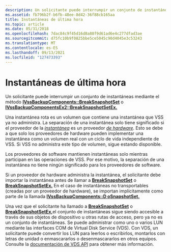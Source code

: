 ```yaml
---
description: Un solicitante puede interrumpir un conjunto de instantáneas mediante el método IVssBackupComponents::BreakSnapshotSet o IVssBackupComponentsEx2::BreakSnapshotSetEx.
ms.assetid: fb796b2f-b6fb-48ee-8d42-36f88cb165aa
title: Instantáneas de última hora
ms.topic: article
ms.date: 05/31/2018
ms.openlocfilehash: 7dac84c9f45d16d8a88f9d61ad6e4c277dfad3ae
ms.sourcegitcommit: d75fc10b9f0825bbe5ce5045c90d4045e3c53243
ms.translationtype: MT
ms.contentlocale: es-ES
ms.lasthandoff: 09/13/2021
ms.locfileid: "127473393"
---
```

# <a name="breaking-shadow-copies"></a>Instantáneas de última hora

Un solicitante puede interrumpir un conjunto de instantáneas mediante el método [**IVssBackupComponents::BreakSnapshotSet**](/windows/desktop/api/VsBackup/nf-vsbackup-ivssbackupcomponents-breaksnapshotset) o [**IVssBackupComponentsEx2::BreakSnapshotSetEx.**](/windows/desktop/api/VsBackup/nf-vsbackup-ivssbackupcomponentsex2-breaksnapshotsetex)

Una instantánea rota es un volumen que contiene una instantánea que VSS ya no administra. La separación de una instantánea solo tiene significado si el proveedor de la [*instantánea*](vssgloss-p.md) es un proveedor [*de hardware*](vssgloss-h.md). Esto se debe a que solo los proveedores de hardware pueden implementar una instantánea como un volumen real con un ciclo de vida independiente de VSS. Si VSS no administra este tipo de volumen, sigue estando disponible.

Los proveedores de software mantienen instantáneas solo mientras participan en las operaciones de VSS. Por ese motivo, la separación de una instantánea no tiene ningún significado para los proveedores de software.

Si un proveedor de hardware administra la instantánea, el solicitante debe importar la instantánea antes de llamar a [**BreakSnapshotSet**](/windows/desktop/api/VsBackup/nf-vsbackup-ivssbackupcomponents-breaksnapshotset) o [**BreakSnapshotSetEx.**](/windows/desktop/api/VsBackup/nf-vsbackup-ivssbackupcomponentsex2-breaksnapshotsetex) En el caso de instantáneas no transportables (creadas por un proveedor de hardware), se importan implícitamente como parte de la llamada [**IVssBackupComponents::D oSnapshotSet.**](/windows/desktop/api/VsBackup/nf-vsbackup-ivssbackupcomponents-dosnapshotset)

Una vez que el solicitante ha llamado a [**BreakSnapshotSet**](/windows/desktop/api/VsBackup/nf-vsbackup-ivssbackupcomponents-breaksnapshotset) o [**BreakSnapshotSetEx,**](/windows/desktop/api/VsBackup/nf-vsbackup-ivssbackupcomponentsex2-breaksnapshotsetex)el conjunto de instantáneas sigue siendo accesible a través de sus objetos de dispositivo u otras rutas de acceso, pero ya no es un conjunto de instantáneas. Se puede administrar como uno o varios LUN mediante las interfaces COM de Virtual Disk Service (VDS). Con VDS, un solicitante puede convertir los LUN para leerlos o escribirlos, montarlos con letras de unidad o enmascararlos o desenmascararlos en otros equipos. Consulte la [documentación de VDS API](../vds/virtual-disk-service-portal.md) para obtener más información.

 

 
